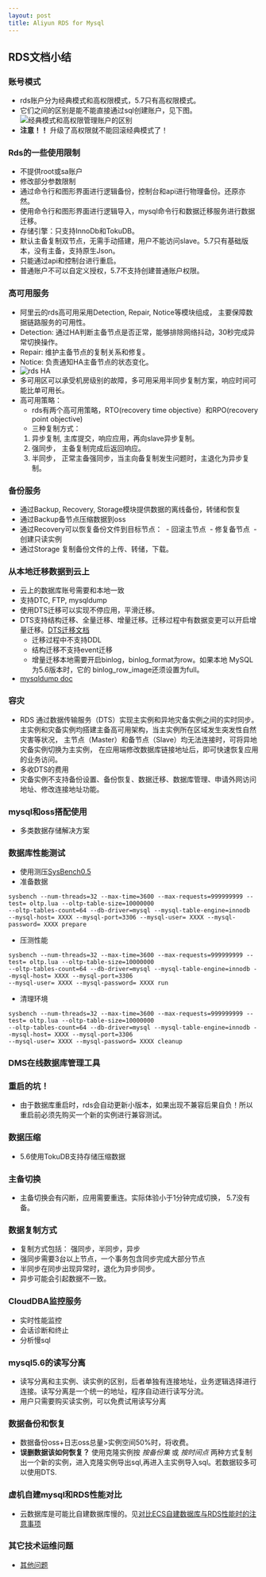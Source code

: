 ```yaml
---
layout: post
title: Aliyun RDS for Mysql
---
```

## RDS文档小结
### 账号模式
- rds账户分为经典模式和高权限模式，5.7只有高权限模式。
- 它们之间的区别是能不能直接通过sql创建账户，见下图。
![经典模式和高权限管理账户的区别](http://docs-aliyun.cn-hangzhou.oss.aliyun-inc.com/assets/pic/26186/cn_zh/1510133360436/%E5%9C%A8%E4%B8%8D%E5%90%8C%E8%B4%A6%E5%8F%B7%E6%A8%A1%E5%BC%8F%E4%BD%BF%E7%94%A8%E5%AF%B9%E6%AF%94.png)
- **注意！！** 升级了高权限就不能回滚经典模式了！

### Rds的一些使用限制
- 不提供root或sa账户
- 修改部分参数限制
- 通过命令行和图形界面进行逻辑备份，控制台和api进行物理备份。还原亦然。
- 使用命令行和图形界面进行逻辑导入，mysql命令行和数据迁移服务进行数据迁移。
- 存储引擎：只支持InnoDb和TokuDB。
- 默认主备复制双节点，无需手动搭建，用户不能访问slave。5.7只有基础版本，没有主备，支持原生Json。
- 只能通过api和控制台进行重启。
- 普通账户不可以自定义授权，5.7不支持创建普通账户权限。

### 高可用服务
- 阿里云的rds高可用采用Detection, Repair, Notice等模块组成， 主要保障数据链路服务的可用性。
- Detection: 通过HA判断主备节点是否正常，能够排除网络抖动，30秒完成异常切换操作。
- Repair: 维护主备节点的复制关系和修复。
- Notice: 负责通知HA主备节点的状态变化。
- ![rds HA]()
- 多可用区可以承受机房级别的故障，多可用采用半同步复制方案，响应时间可能比单可用长。
- 高可用策略：
  - rds有两个高可用策略，RTO(recovery time objective）和RPO(recovery point objective)
  - 三种复制方式：
  1. 异步复制, 主库提交，响应应用，再向slave异步复制。
  2. 强同步， 主备复制完成后返回响应。
  3. 半同步， 正常主备强同步，当主向备复制发生问题时，主退化为异步复制。

### 备份服务
- 通过Backup, Recovery, Storage模块提供数据的离线备份，转储和恢复
- 通过Backup备节点压缩数据到oss
- 通过Recovery可以恢复备份文件到目标节点：
  - 回滚主节点
  - 修复备节点
  - 创建只读实例
- 通过Storage 复制备份文件的上传、转储，下载。

### 从本地迁移数据到云上
- 云上的数据库账号需要和本地一致
- 支持DTC, FTP, mysqldump
- 使用DTS迁移可以实现不停应用，平滑迁移。
- DTS支持结构迁移、全量迁移、增量迁移。迁移过程中有数据变更可以开启增量迁移。[DTS迁移文档](https://help.aliyun.com/document_detail/26132.html)
  - 迁移过程中不支持DDL
  - 结构迁移不支持event迁移
  - 增量迁移本地需要开启binlog，binlog_format为row。如果本地 MySQL 为5.6版本时，它的 binlog_row_image还须设置为full。
- [mysqldump doc](https://help.aliyun.com/document_detail/26133.html)

### 容灾
- RDS 通过数据传输服务（DTS）实现主实例和异地灾备实例之间的实时同步。
  主实例和灾备实例均搭建主备高可用架构，当主实例所在区域发生突发性自然灾害等状况，
  主节点（Master）和备节点（Slave）均无法连接时，可将异地灾备实例切换为主实例，
  在应用端修改数据库链接地址后，即可快速恢复应用的业务访问。
- 多收DTS的费用
- 灾备实例不支持备份设置、备份恢复、数据迁移、数据库管理、申请外网访问地址、修改连接地址功能。

### mysql和oss搭配使用
- 多类数据存储解决方案

### 数据库性能测试
- 使用测压[SysBench0.5](https://github.com/akopytov/sysbench)
- 准备数据
```
sysbench --num-threads=32 --max-time=3600 --max-requests=999999999 --test= oltp.lua --oltp-table-size=10000000 
--oltp-tables-count=64 --db-driver=mysql --mysql-table-engine=innodb 
--mysql-host= XXXX --mysql-port=3306 --mysql-user= XXXX --mysql-password= XXXX prepare
```
- 压测性能
```
sysbench --num-threads=32 --max-time=3600 --max-requests=999999999 --test= oltp.lua --oltp-table-size=10000000
--oltp-tables-count=64 --db-driver=mysql --mysql-table-engine=innodb --mysql-host= XXXX --mysql-port=3306 
--mysql-user= XXXX --mysql-password= XXXX run
```
- 清理环境
```
sysbench --num-threads=32 --max-time=3600 --max-requests=999999999 --test= oltp.lua --oltp-table-size=10000000
--oltp-tables-count=64 --db-driver=mysql --mysql-table-engine=innodb --mysql-host= XXXX --mysql-port=3306
--mysql-user= XXXX --mysql-password= XXXX cleanup
```
### DMS在线数据库管理工具

### 重启的坑！
- 由于数据库重启时，rds会自动更新小版本，如果出现不兼容后果自负！所以重启前必须先购买一个新的实例进行兼容测试。

### 数据压缩
- 5.6使用TokuDB支持存储压缩数据

### 主备切换
- 主备切换会有闪断，应用需要重连。实际体验小于1分钟完成切换， 5.7没有备。

### 数据复制方式
- 复制方式包括： 强同步，半同步，异步
- 强同步需要3台以上节点，一个事务包含同步完成大部分节点
- 半同步在同步出现异常时，退化为异步同步。
- 异步可能会引起数据不一致。

### CloudDBA监控服务
- 实时性能监控
- 会话诊断和终止
- 分析慢sql

### mysql5.6的读写分离
- 读写分离和主实例、读实例的区别，后者单独有连接地址，业务逻辑选择进行连接。读写分离是一个统一的地址，程序自动进行读写分流。
- 用户只需要购买读实例，可以免费试用读写分离

### 数据备份和恢复
- 数据备份oss+日志oss总量>实例空间50%时，将收费。
- **误删数据该如何恢复？** 使用克隆实例按 _按备份集_ 或 _按时间点_ 两种方式复制出一个新的实例，进入克隆实例导出sql,再进入主实例导入sql。若数据较多可以使用DTS.

### 虚机自建mysql和RDS性能对比
- 云数据库是可能比自建数据库慢的。见[对比ECS自建数据库与RDS性能时的注意事项](https://help.aliyun.com/document_detail/55823.html)

### 其它技术运维问题
- [其他问题](https://help.aliyun.com/knowledge_list_page/41698/1.html)



